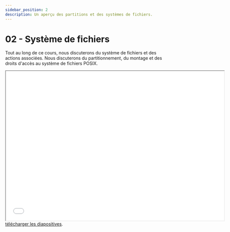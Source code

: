 ```yaml
---
sidebar_position: 2
description: Un aperçu des partitions et des systèmes de fichiers.
---
```


# 02 - Système de fichiers

Tout au long de ce cours, nous discuterons du système de fichiers et des actions associées. Nous discuterons du partitionnement, du montage et des droits d'accès au système de fichiers POSIX.

<iframe src="/cours/sde2_2.pdf" loading="lazy" width="700" height="480">
    Impossible d'afficher le fichier pdf, vous pouvez 
    <a href="/cours/sde2_2.pdf">télécharger les diapositives</a>.
</iframe>
<a href="/cours/sde2_2.pdf">télécharger les diapositives</a>.
